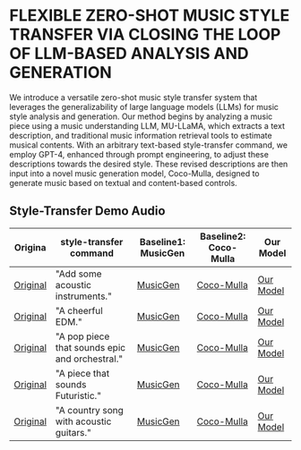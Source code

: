 # FLEXIBLE ZERO-SHOT MUSIC STYLE TRANSFER VIA CLOSING THE LOOP OF LLM-BASED ANALYSIS AND GENERATION

We introduce a versatile zero-shot music style transfer system that leverages the generalizability of large language models (LLMs) for music style analysis and generation. Our method begins by analyzing a music piece using a music understanding LLM, MU-LLaMA, which extracts a text description, and traditional music information retrieval tools to estimate musical contents. With an arbitrary text-based style-transfer command, we employ GPT-4, enhanced through prompt engineering, to adjust these descriptions towards the desired style. These revised descriptions are then input into a novel music generation model, Coco-Mulla, designed to generate music based on textual and content-based controls. 

## Style-Transfer Demo Audio

| Origina | style-transfer command | Baseline1: MusicGen | Baseline2: Coco-Mulla | Our Model |
|---------|------------------------|---------------------|-----------------------|-----------|
|[Original](demo_audio/Alone/Original.wav)|"Add some acoustic instruments."|[MusicGen](demo_audio/Alone/MusicGen.wav)|[Coco-Mulla](demo_audio/Alone/V1.wav)|[Our Model](demo_audio/Alone/V2.wav)|
[Original](demo_audio/yyw/Original.wav)|"A cheerful EDM."|[MusicGen](demo_audio/yyw/MusicGen.wav)|[Coco-Mulla](demo_audio/yyw/V1.wav)|[Our Model](demo_audio/yyw/V2.wav)|
[Original](demo_audio/Never-Gonna-Give-You-Up/Original.wav)|"A pop piece that sounds epic and orchestral."|[MusicGen](demo_audio/Never-Gonna-Give-You-Up/MusicGen.wav)|[Coco-Mulla](demo_audio/Never-Gonna-Give-You-Up/V1.wav)|[Our Model](demo_audio/Never-Gonna-Give-You-Up/V2.wav)|
[Original](demo_audio/Layla/Original.wav)|"A piece that sounds Futuristic."|[MusicGen](demo_audio/Layla/MusicGen.wav)|[Coco-Mulla](demo_audio/Layla/V1.wav)|[Our Model](demo_audio/Layla/V2.wav)|
[Original](demo_audio/Smurf/Original.wav)|"A country song with acoustic guitars."|[MusicGen](demo_audio/Smurf/MusicGen.wav)|[Coco-Mulla](demo_audio/Smurf/V1.wav)|[Our Model](demo_audio/Smurf/V2.wav)|


